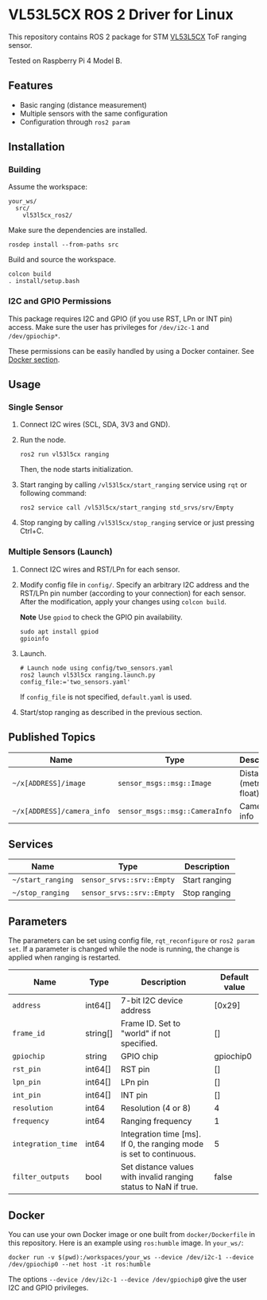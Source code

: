 # VL53L5CX ROS 2 Driver for Linux

This repository contains ROS 2 package for STM [VL53L5CX](https://www.st.com/en/imaging-and-photonics-solutions/vl53l5cx.html) ToF ranging sensor.

Tested on Raspberry Pi 4 Model B.

## Features

- Basic ranging (distance measurement)
- Multiple sensors with the same configuration
- Configuration through `ros2 param`

## Installation

### Building

Assume the workspace:

```plaintext
your_ws/
  src/
    vl53l5cx_ros2/
```

Make sure the dependencies are installed.

```shell
rosdep install --from-paths src
```

Build and source the workspace.

```shell
colcon build
. install/setup.bash
```

### I2C and GPIO Permissions

This package requires I2C and GPIO (if you use RST, LPn or INT pin) access.
Make sure the user has privileges for `/dev/i2c-1` and `/dev/gpiochip*`.

These permissions can be easily handled by using a Docker container.
See [Docker section](#docker).

## Usage

### Single Sensor

1. Connect I2C wires (SCL, SDA, 3V3 and GND).
2. Run the node.

    ``` shell
    ros2 run vl53l5cx ranging
    ```

    Then, the node starts initialization.

3. Start ranging by calling `/vl53l5cx/start_ranging` service using `rqt` or following command:

    ```shell
    ros2 service call /vl53l5cx/start_ranging std_srvs/srv/Empty
    ```

4. Stop ranging by calling `/vl53l5cx/stop_ranging` service or just pressing Ctrl+C.

### Multiple Sensors (Launch)

1. Connect I2C wires and RST/LPn for each sensor.
2. Modify config file in `config/`. Specify an arbitrary I2C address and the RST/LPn pin number (according to your connection) for each sensor.
    After the modification, apply your changes using `colcon build`.

    **Note**
    Use `gpiod` to check the GPIO pin availability.

    ```shell
    sudo apt install gpiod
    gpioinfo
    ```

3. Launch.

    ```shell
    # Launch node using config/two_sensors.yaml
    ros2 launch vl53l5cx ranging.launch.py config_file:='two_sensors.yaml'
    ```

    If `config_file` is not specified, `default.yaml` is used.

4. Start/stop ranging as described in the previous section.

## Published Topics

| Name                       | Type                           | Description             |
| -------------------------- | ------------------------------ | ----------------------- |
| `~/x[ADDRESS]/image`       | `sensor_msgs::msg::Image`      | Distance (metric float) |
| `~/x[ADDRESS]/camera_info` | `sensor_msgs::msg::CameraInfo` | Camera info             |

## Services

| Name              | Type                      | Description   |
| ----------------- | ------------------------- | ------------- |
| `~/start_ranging` | `sensor_srvs::srv::Empty` | Start ranging |
| `~/stop_ranging`  | `sensor_srvs::srv::Empty` | Stop ranging  |

## Parameters

The parameters can be set using config file, `rqt_reconfigure` or `ros2 param set`.
If a parameter is changed while the node is running, the change is applied when ranging is restarted.

| Name               | Type     | Description                                                         | Default value |
| ------------------ | -------- | ------------------------------------------------------------------- | ------------- |
| `address`          | int64[]  | 7-bit I2C device address                                            | [0x29]        |
| `frame_id`         | string[] | Frame ID. Set to "world" if not specified.                          | []            |
| `gpiochip`         | string   | GPIO chip                                                           | gpiochip0     |
| `rst_pin`          | int64[]  | RST pin                                                             | []            |
| `lpn_pin`          | int64[]  | LPn pin                                                             | []            |
| `int_pin`          | int64[]  | INT pin                                                             | []            |
| `resolution`       | int64    | Resolution (4 or 8)                                                 | 4             |
| `frequency`        | int64    | Ranging frequency                                                   | 1             |
| `integration_time` | int64    | Integration time [ms]. If 0, the ranging mode is set to continuous. | 5             |
| `filter_outputs`   | bool     | Set distance values with invalid ranging status to NaN if true.     | false         |

## Docker

You can use your own Docker image or one built from `docker/Dockerfile` in this repository.
Here is an example using `ros:humble` image. In `your_ws/`:

```shell
docker run -v $(pwd):/workspaces/your_ws --device /dev/i2c-1 --device /dev/gpiochip0 --net host -it ros:humble
```

The options `--device /dev/i2c-1 --device /dev/gpiochip0` give the user I2C and GPIO privileges.
